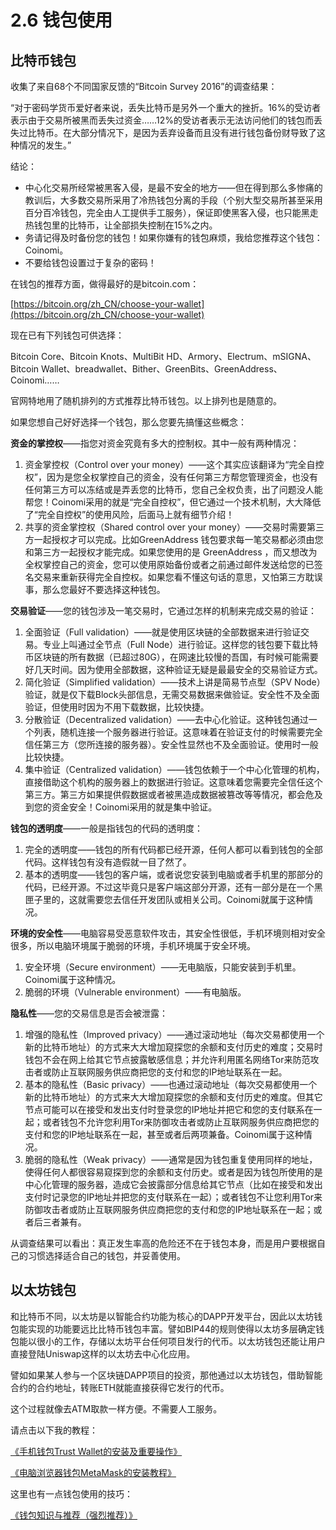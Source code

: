 # 2.6 钱包使用

## 比特币钱包

收集了来自68个不同国家反馈的“Bitcoin Survey 2016”的调查结果：

“对于密码学货币爱好者来说，丢失比特币是另外一个重大的挫折。16%的受访者表示由于交易所被黑而丢失过资金……12%的受访者表示无法访问他们的钱包而丢失过比特币。在大部分情况下，是因为丢弃设备而且没有进行钱包备份财导致了这种情况的发生。”

结论：

* 中心化交易所经常被黑客入侵，是最不安全的地方——但在得到那么多惨痛的教训后，大多数交易所采用了冷热钱包分离的手段（个别大型交易所甚至采用百分百冷钱包，完全由人工提供手工服务），保证即使黑客入侵，也只能黑走热钱包里的比特币，让全部损失控制在15%之内。
* 务请记得及时备份您的钱包！如果你嫌有的钱包麻烦，我给您推荐这个钱包：Coinomi。
* 不要给钱包设置过于复杂的密码！

在钱包的推荐方面，做得最好的是bitcoin.com：

[https://bitcoin.org/zh_CN/choose-your-wallet](https://bitcoin.org/zh_CN/choose-your-wallet)

现在已有下列钱包可供选择：

Bitcoin Core、Bitcoin Knots、MultiBit HD、Armory、Electrum、mSIGNA、Bitcoin Wallet、breadwallet、Bither、GreenBits、GreenAddress、Coinomi……

官网特地用了随机排列的方式推荐比特币钱包。以上排列也是随意的。

如果您想自己好好选择一个钱包，那么您要先搞懂这些概念：

**资金的掌控权**——指您对资金究竟有多大的控制权。其中一般有两种情况：

1. 资金掌控权（Control over your money）——这个其实应该翻译为“完全自控权”，因为是您全权掌控自己的资金，没有任何第三方帮您管理资金，也没有任何第三方可以冻结或是弄丢您的比特币，您自己全权负责，出了问题没人能帮您！Coinomi采用的就是“完全自控权”，但它通过一个技术机制，大大降低了“完全自控权”的使用风险，后面马上就有细节介绍！
2. 共享的资金掌控权（Shared control over your money）——交易时需要第三方一起授权才可以完成。比如GreenAddress 钱包要求每一笔交易都必须由您和第三方一起授权才能完成。如果您使用的是 GreenAddress ，而又想改为全权掌控自己的资金，您可以使用原始备份或者之前通过邮件发送给您的已签名交易来重新获得完全自控权。如果您看不懂这句话的意思，又怕第三方耽误事，那么您最好不要选择这种钱包。

**交易验证**——您的钱包涉及一笔交易时，它通过怎样的机制来完成交易的验证：

1. 全面验证（Full validation）——就是使用区块链的全部数据来进行验证交易。专业上叫通过全节点（Full Node）进行验证。这样您的钱包要下载比特币区块链的所有数据（已超过80G），在网速比较慢的吾国，有时候可能需要好几天时间。因为使用全部数据，这种验证无疑是最最安全的交易验证方式。
2. 简化验证（Simplified validation）——技术上讲是简易节点型（SPV Node）验证，就是仅下载Block头部信息，无需交易数据来做验证。安全性不及全面验证，但使用时因为不用下载数据，比较快捷。
3. 分散验证（Decentralized validation）——去中心化验证。这种钱包通过一个列表，随机连接一个服务器进行验证。这意味着在验证支付的时候需要完全信任第三方（您所连接的服务器）。安全性显然也不及全面验证。使用时一般比较快捷。
4. 集中验证（Centralized validation）——钱包依赖于一个中心化管理的机构，直接借助这个机构的服务器上的数据进行验证。这意味着您需要完全信任这个第三方。第三方如果提供假数据或者被黑造成数据被篡改等等情况，都会危及到您的资金安全！Coinomi采用的就是集中验证。

**钱包的透明度**——一般是指钱包的代码的透明度：

1. 完全的透明度——钱包的所有代码都已经开源，任何人都可以看到钱包的全部代码。这样钱包有没有造假就一目了然了。
2. 基本的透明度——钱包的客户端，或者说您安装到电脑或者手机里的那部分的代码，已经开源。不过这毕竟只是客户端这部分开源，还有一部分是在一个黑匣子里的，这就需要您去信任开发团队或相关公司。Coinomi就属于这种情况。

**环境的安全性**——电脑容易受恶意软件攻击，其安全性很低，手机环境则相对安全很多，所以电脑环境属于脆弱的环境，手机环境属于安全环境。

1. 安全环境（Secure environment）——无电脑版，只能安装到手机里。Coinomi属于这种情况。
2. 脆弱的环境（Vulnerable environment）——有电脑版。

**隐私性**——您的交易信息是否会被泄露：

1. 增强的隐私性（Improved privacy）——通过滚动地址（每次交易都使用一个新的比特币地址）的方式来大大增加窥探您的余额和支付历史的难度；交易时钱包不会在网上给其它节点披露敏感信息；并允许利用匿名网络Tor来防范攻击者或防止互联网服务供应商把您的支付和您的IP地址联系在一起。
2. 基本的隐私性（Basic privacy）——也通过滚动地址（每次交易都使用一个新的比特币地址）的方式来大大增加窥探您的余额和支付历史的难度。但其它节点可能可以在接受和发出支付时登录您的IP地址并把它和您的支付联系在一起；或者钱包不允许您利用Tor来防御攻击者或防止互联网服务供应商把您的支付和您的IP地址联系在一起，甚至或者后两项兼备。Coinomi属于这种情况。
3. 脆弱的隐私性（Weak privacy）——通常是因为钱包重复使用同样的地址，使得任何人都很容易窥探到您的余额和支付历史。或者是因为钱包所使用的是中心化管理的服务器，造成它会披露部分信息给其它节点（比如在接受和发出支付时记录您的IP地址并把您的支付联系在一起）；或者钱包不让您利用Tor来防御攻击者或防止互联网服务供应商把您的支付和您的IP地址联系在一起；或者后三者兼有。

从调查结果可以看出：真正发生率高的危险还不在于钱包本身，而是用户要根据自己的习惯选择适合自己的钱包，并妥善使用。

## 以太坊钱包

和比特币不同，以太坊是以智能合约功能为核心的DAPP开发平台，因此以太坊钱包能实现的功能要远比比特币钱包丰富。譬如BIP44的规则使得以太坊多层确定钱包能以很小的工作，存储以太坊平台任何项目发行的代币。以太坊钱包还能让用户直接登陆Uniswap这样的以太坊去中心化应用。

譬如如果某人参与一个区块链DAPP项目的投资，那他通过以太坊钱包，借助智能合约的合约地址，转账ETH就能直接获得它发行的代币。

这个过程就像去ATM取款一样方便。不需要人工服务。

请点击以下我的教程：

[《手机钱包Trust Wallet的安装及重要操作》](https://bcinvest.me/course/54-trust-wallet.html)

[《电脑浏览器钱包MetaMask的安装教程》](https://bcinvest.me/course/51-metamask.html)

这里也有一点钱包使用的技巧：

[《钱包知识与推荐（强烈推荐）》](https://bcinvest.me/course/49-wallet.html)
